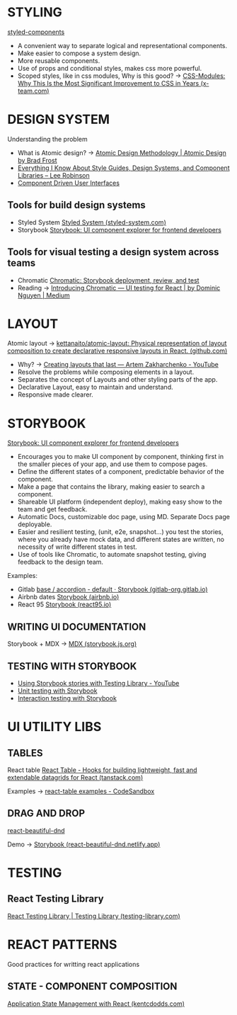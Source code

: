 # STYLING

[styled-components](https://styled-components.com/)

- A convenient way to separate logical and representational components.
- Make easier to compose a system design.
- More reusable components.
- Use of props and conditional styles, makes css more powerful.
- Scoped styles, like in css modules, Why is this good? -> [CSS-Modules: Why This Is the Most Significant Improvement to CSS in Years (x-team.com)](https://x-team.com/blog/css-modules-a-new-way-to-css/)

# DESIGN SYSTEM

Understanding the problem

- What is Atomic design? -> [Atomic Design Methodology | Atomic Design by Brad Frost](https://atomicdesign.bradfrost.com/chapter-2/)
- [Everything I Know About Style Guides, Design Systems, and Component Libraries – Lee Robinson](https://leerob.io/blog/style-guides-component-libraries-design-systems)
- [Component Driven User Interfaces](https://www.componentdriven.org/)

## Tools for build design systems

- Styled System [Styled System (styled-system.com)](https://styled-system.com/)
- Storybook [Storybook: UI component explorer for frontend developers](https://storybook.js.org/)

## Tools for visual testing a design system across teams

- Chromatic [Chromatic: Storybook deployment, review, and test](https://www.chromatic.com/)
- Reading -> [Introducing Chromatic — UI testing for React | by Dominic Nguyen | Medium](https://medium.com/@domyen/introducing-chromatic-ui-testing-for-react-c5cc01a79aaa)

# LAYOUT

Atomic layout -> [kettanaito/atomic-layout: Physical representation of layout composition to create declarative responsive layouts in React. (github.com)](https://github.com/kettanaito/atomic-layout)

- Why? -> [Creating layouts that last — Artem Zakharchenko - YouTube](https://www.youtube.com/watch?v=_HrXUB97xQs) 
- Resolve the problems while composing elements in a layout.
- Separates the concept of Layouts and other styling parts of the app.
- Declarative Layout, easy to maintain and understand.
- Responsive made clearer.

# STORYBOOK

[Storybook: UI component explorer for frontend developers](https://storybook.js.org/)

- Encourages you to make UI component by component, thinking first in the smaller pieces of your app, and use them to compose pages.
- Define the different states of a component, predictable behavior of the component.
- Make a page that contains the library, making easier to search a component.
- Shareable UI platform (independent deploy), making easy show to the team and get feedback.
- Automatic Docs, customizable doc page, using MD. Separate Docs page deployable.
- Easier and resilient testing, (unit, e2e, snapshot...) you test the stories, where you already have mock data, and different states are written, no necessity of write different states in test.
- Use of tools like Chromatic, to automate snapshot testing, giving feedback to the design team.

Examples:

- Gitlab [base / accordion - default ⋅ Storybook (gitlab-org.gitlab.io)](https://gitlab-org.gitlab.io/gitlab-ui/?path=/story/base-accordion--default)
- Airbnb dates [Storybook (airbnb.io)](https://airbnb.io/react-dates/?path=/story/daterangepicker-drp--default)
- React 95 [Storybook (react95.io)](https://storybook.react95.io/?path=/story/window--default)

## WRITING UI DOCUMENTATION

Storybook + MDX -> [MDX (storybook.js.org)](https://storybook.js.org/docs/react/writing-docs/mdx)

## TESTING WITH STORYBOOK

- [Using Storybook stories with Testing Library - YouTube](https://www.youtube.com/watch?v=k6NG96awIJ0)
- [Unit testing with Storybook](https://storybook.js.org/docs/react/workflows/unit-testing)
- [Interaction testing with Storybook](https://storybook.js.org/docs/react/workflows/interaction-testing)

# UI UTILITY LIBS

## TABLES

React table [React Table - Hooks for building lightweight, fast and extendable datagrids for React (tanstack.com)](https://react-table.tanstack.com/)

Examples -> [react-table examples - CodeSandbox](https://codesandbox.io/examples/package/react-table)



## DRAG AND DROP

[react-beautiful-dnd](https://github.com/atlassian/react-beautiful-dnd)

Demo -> [Storybook (react-beautiful-dnd.netlify.app)](https://react-beautiful-dnd.netlify.app/iframe.html?id=board--simple)

# TESTING

## React Testing Library 

[React Testing Library | Testing Library (testing-library.com)](https://testing-library.com/docs/react-testing-library/intro/)


# REACT PATTERNS

Good practices for writting react applications

## STATE - COMPONENT COMPOSITION

[Application State Management with React (kentcdodds.com)](https://kentcdodds.com/blog/application-state-management-with-react)